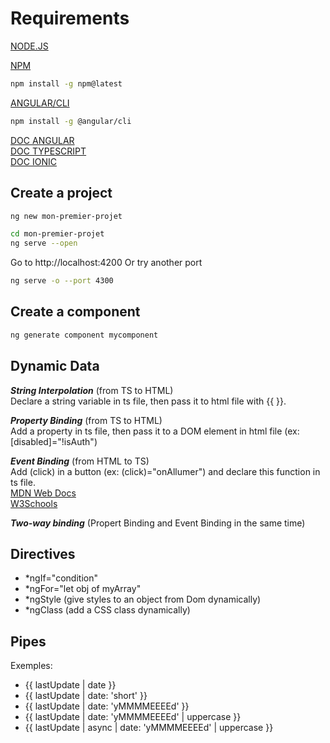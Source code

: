 # Requirements

[NODE.JS](https://nodejs.org/en/download/)  

[NPM](https://docs.npmjs.com/)
``` bash
npm install -g npm@latest
```

[ANGULAR/CLI](https://cli.angular.io/)
``` bash
npm install -g @angular/cli
```

[DOC ANGULAR](https://angular.io/)  
[DOC TYPESCRIPT](https://www.typescriptlang.org/docs/home.html)  
[DOC IONIC](https://ionicframework.com/docs/)  


## Create a project
``` bash
ng new mon-premier-projet
```
``` bash
cd mon-premier-projet
ng serve --open
```
Go to http://localhost:4200
Or try another port
``` bash
ng serve -o --port 4300
```

## Create a component
``` bash
ng generate component mycomponent
```

## Dynamic Data

***String Interpolation***  (from TS to HTML)  
Declare a string variable in ts file, then pass it to html file with {{ }}.

***Property Binding***  (from TS to HTML)  
Add a property in ts file, then pass it to a DOM element in html file (ex: [disabled]="!isAuth")

***Event Binding*** (from HTML to TS)  
Add (click) in a button (ex: (click)="onAllumer") and declare this function in ts file.  
[MDN Web Docs](https://developer.mozilla.org/fr/docs/Web/Guide/DOM/Events/Creating_and_triggering_events)  
[W3Schools](https://www.w3schools.com/js/js_events.asp)  

***Two-way binding*** (Propert Binding and Event Binding in the same time)  

## Directives

- *ngIf="condition"  
- *ngFor="let obj of myArray"  
- *ngStyle (give styles to an object from Dom dynamically)  
- *ngClass (add a CSS class dynamically)  

## Pipes  

Exemples:
- {{ lastUpdate | date }}  
- {{ lastUpdate | date: 'short' }}  
- {{ lastUpdate | date: 'yMMMMEEEEd' }}  
- {{ lastUpdate | date: 'yMMMMEEEEd' | uppercase }}  
- {{ lastUpdate | async | date: 'yMMMMEEEEd' | uppercase }}  



